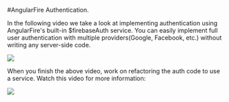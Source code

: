 #AngularFire Authentication.

In the following video we take a look at implementing authentication using AngularFire's built-in $firebaseAuth service.  You can easily implement full user authentication with multiple providers(Google, Facebook, etc.) without writing any server-side code.

[![](https://i.gyazo.com/5c593bd8757ebcb4a1eda6646269f4d6.png)](https://vimeo.com/137331993)

When you finish the above video, work on refactoring the auth code to use a service.  Watch this video for more information:

[![](https://i.gyazo.com/c230dd918711531d3c814cd455d59359.png)](https://vimeo.com/137332194)
